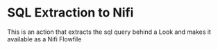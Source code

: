 # SQL Extraction to Nifi

This is an action that extracts the sql query behind a Look and makes it available as a Nifi Flowfile

